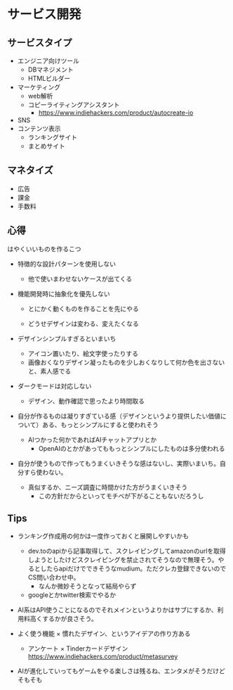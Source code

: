 # サービス開発

## サービスタイプ

* エンジニア向けツール
  * DBマネジメント
  * HTMLビルダー
* マーケティング
  * web解析
  * コピーライティングアシスタント
    * https://www.indiehackers.com/product/autocreate-io
* SNS
* コンテンツ表示
  * ランキングサイト
  * まとめサイト

## マネタイズ

* 広告
* 課金
* 手数料

## 心得

はやくいいものを作るこつ

* 特徴的な設計パターンを使用しない
  * 他で使いまわせないケースが出てくる
  
* 機能開発時に抽象化を優先しない
  * とにかく動くものを作ることを先にやる
  
  * どうせデザインは変わる、変えたくなる
  
* デザインシンプルすぎるといまいち
  * アイコン置いたり、絵文字使ったりする
  * 画像おくなりデザイン凝ったものを少しおくなりして何か色を出さないと、素人感でる

* ダークモードは対応しない
  * デザイン、動作確認で思ったより時間取る

* 自分が作るものは凝りすぎている感（デザインというより提供したい価値について）ある、もっとシンプルにすると使われそう
  * AIつかった何かであればAIチャットアプリとか
    * OpenAIのとかがあってももっとシンプルにしたものは多分使われる
* 自分が使うもので作ってもうまくいきそうな感はないし、実際いまいち。自分すら使わない。
  * 真似するか、ニーズ調査に時間かけた方がうまくいきそう
    * この方針だからといってモチベが下がることもないだろうし

## Tips

* ランキング作成用の何かは一度作っておくと展開しやすいかも
  * dev.toのapiから記事取得して、スクレイピングしてamazonのurlを取得しようとしたけどスクレイピングを禁止されてそうなので無理そう。やるとしたらapiだけでできそうなmudium。ただクレカ登録できないのでCS問い合わせ中。
    * なんか微妙そうとなって結局やらず
  * googleとかtwitter検索でやるか
* AI系はAPI使うことになるのでそれメインというよりかはサブにするか、利用料高くするかが良さそう。

* よく使う機能 × 慣れたデザイン、というアイデアの作り方ある
  * アンケート × Tinderカードデザイン https://www.indiehackers.com/product/metasurvey
* AIが進化していってもゲームをやる楽しさは残るね、エンタメがそうだけどそもそも